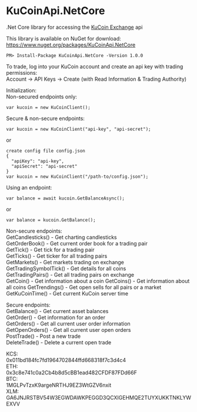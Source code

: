 # KuCoinApi.NetCore
.Net Core library for accessing the [KuCoin Exchange](https://www.kucoin.com/#/?r=1ds25) api  
  
This library is available on NuGet for download: https://www.nuget.org/packages/KuCoinApi.NetCore  
```
PM> Install-Package KuCoinApi.NetCore -Version 1.0.0
```

  
To trade, log into your KuCoin account and create an api key with trading permissions:  
Account -> API Keys -> Create (with Read Information & Trading Authority)  
  
Initialization:  
Non-secured endpoints only:  
```
var kucoin = new KuCoinClient();
```  
  
Secure & non-secure endpoints:  
```
var kucoin = new KuCoinClient("api-key", "api-secret");
```  
or
```
create config file config.json
{
  "apiKey": "api-key",
  "apiSecret": "api-secret"
}
var kucoin = new KuCoinClient("/path-to/config.json");
```

Using an endpoint:  
```  
var balance = await kucoin.GetBalanceAsync();
```  
or  
```
var balance = kucoin.GetBalance();
```

Non-secure endpoints:  
GetCandlesticks() - Get charting candlesticks  
GetOrderBook() - Get current order book for a trading pair  
GetTick() - Get tick for a trading pair  
GetTicks() - Get ticker for all trading pairs  
GetMarkets() - Get markets trading on exchange  
GetTradingSymbolTick() - Get details for all coins  
GetTradingPairs() - Get all trading pairs on exchange  
GetCoin() - Get information about a coin
GetCoins() - Get information about all coins
GetTrendings() - Get open sells for all pairs or a market  
GetKuCoinTime() - Get current KuCoin server time  

Secure endpoints:  
GetBalance() - Get current asset balances  
GetOrder() - Get information for an order  
GetOrders() - Get all current user order information  
GetOpenOrders() - Get all current user open orders   
PostTrade() - Post a new trade  
DeleteTrade() - Delete a current open trade  

KCS:  
0x011bd184fc7fd1964702844ffd668318f7c3d4c4  
ETH:  
0x3c8e741c0a2Cb4b8d5cBB1ead482CFDF87FDd66F  
BTC:  
1MGLPvTzxK9argeNRTHJ9EZ3WtGZV6nxit  
XLM:  
GA6JNJRSTBV54W3EGWDAWKPEGGD3QCXIGEHMQE2TUYXUKKTNKLYWEXVV  
